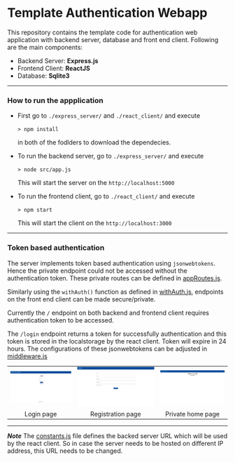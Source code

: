 # Template Authentication Webapp

This repository contains the template code for authentication web application with backend server, database and front end client. Following are the main components:

- Backend Server: <b>Express.js</b>
- Frontend Client: <b>ReactJS</b>
- Database: <b>Sqlite3</b>

<hr/>

### How to run the appplication

- First go to `./express_server/` and `./react_client/` and execute

  ```
  > npm install
  ```

  in both of the fodlders to download the dependecies.

- To run the backend server, go to `./express_server/` and execute
  ```
  > node src/app.js
  ```
  This will start the server on the `http://localhost:5000`

- To run the frontend client, go to `./react_client/` and execute
  ```
  > npm start
  ```
  This will start the client on the `http://localhost:3000`

<hr/>

### Token based authentication

The server implements token based authentication using `jsonwebtokens`. Hence the private endpoint could not be accessed without the authentication token. These private routes can be defined in [appRoutes.js](./express_server/src/Routes/appRoutes.js).

Similarly using the `withAuth()` function as defined in [withAuth.js](./react_client/src/withAuth.js), endpoints on the front end client can be made secure/private.

Currently the `/` endpoint on both backend and frontend client requires authentication token to be accessed.

The `/login` endpoint returns a token for successfully authentication and this token is stored in the localstorage by the react client. Token will expire in 24 hours. The configurations of these jsonwebtokens can be adjusted in [middleware.js](./express_server/src/middleware.js)

<table>
<tr>
  <td><img src="./static/login.png"/></td>
  <td><img src="./static/register.png" /></td>
  <td><img src="./static/home.png"/></td>
</tr>
<tr>
<td align="center">Login page</td>
<td align="center">Registration page</td>
<td align="center">Private home page</td>
</tr>
</table>

<hr/>

<b><i>Note</i></b>
The [constants.js](./react-client/src/constants.js) file defines the backed server URL which will be used by the react client. So in case the server needs to be hosted on different IP address, this URL needs to be changed.
